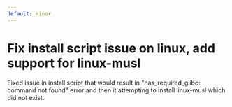 ```yaml
---
default: minor
---
```


# Fix install script issue on linux, add support for linux-musl

Fixed issue in install script that would result in "has_required_glibc: command not found" error and then it attempting to install linux-musl which did not exist.
